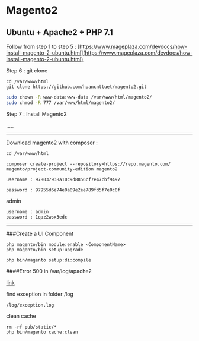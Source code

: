 # Magento2

## Ubuntu + Apache2 + PHP 7.1 

Follow from step 1 to step 5 : [https://www.mageplaza.com/devdocs/how-install-magento-2-ubuntu.html](https://www.mageplaza.com/devdocs/how-install-magento-2-ubuntu.html) 

Step 6 : git clone 

    cd /var/www/html
    git clone https://github.com/huancnttuet/magento2.git

```bash
sudo chown -R www-data:www-data /var/www/html/magento2/
sudo chmod -R 777 /var/www/html/magento2/
```

Step 7 : Install Magento2

 .....
 
 
-------------------------------------------------------------------------------------------------------------------------

Download magento2 with composer :

    cd /var/www/html
    
    composer create-project --repository=https://repo.magento.com/ magento/project-community-edition magento2

    username : 978037938a10c9d8856cf7e47cbf9497
    
    password : 97955d6e74e0a09e2ee789fd5f7e0c0f 

admin 

    username : admin
    password : 1qaz2wsx3edc

-----------

###Create a UI Component

    php magento/bin module:enable <ComponentName>
    php magento/bin setup:upgrade
    
    php bin/magento setup:di:compile

####Error 
500 in /var/log/apache2
   
   [link](https://magento.stackexchange.com/questions/104380/500-after-install-class-magento-framework-app-resourceconnection-proxy-does-no)

find exception in folder /log 
    
    /log/exception.log


clean cache
    
    rm -rf pub/static/*
    php bin/magento cache:clean
